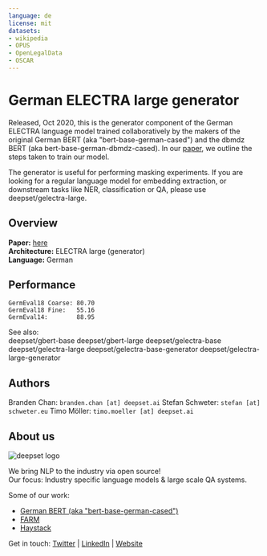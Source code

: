```yaml
---
language: de
license: mit
datasets:
- wikipedia
- OPUS
- OpenLegalData
- OSCAR
---
```


# German ELECTRA large generator

Released, Oct 2020, this is the generator component of the German ELECTRA language model trained collaboratively by the makers of the original German BERT (aka "bert-base-german-cased") and the dbmdz BERT (aka bert-base-german-dbmdz-cased). In our [paper](https://arxiv.org/pdf/2010.10906.pdf), we outline the steps taken to train our model.

The generator is useful for performing masking experiments. If you are looking for a regular language model for embedding extraction, or downstream tasks like NER, classification or QA, please use deepset/gelectra-large.

## Overview  
**Paper:** [here](https://arxiv.org/pdf/2010.10906.pdf)  
**Architecture:** ELECTRA large (generator)  
**Language:** German  

## Performance  
```
GermEval18 Coarse: 80.70
GermEval18 Fine:   55.16
GermEval14:        88.95
```

See also:  
deepset/gbert-base
deepset/gbert-large
deepset/gelectra-base
deepset/gelectra-large
deepset/gelectra-base-generator
deepset/gelectra-large-generator

## Authors
Branden Chan: `branden.chan [at] deepset.ai`
Stefan Schweter: `stefan [at] schweter.eu`
Timo Möller: `timo.moeller [at] deepset.ai`

## About us
![deepset logo](https://raw.githubusercontent.com/deepset-ai/FARM/master/docs/img/deepset_logo.png)

We bring NLP to the industry via open source!  
Our focus: Industry specific language models & large scale QA systems.  
  
Some of our work: 
- [German BERT (aka "bert-base-german-cased")](https://deepset.ai/german-bert)
- [FARM](https://github.com/deepset-ai/FARM)
- [Haystack](https://github.com/deepset-ai/haystack/)

Get in touch:
[Twitter](https://twitter.com/deepset_ai) | [LinkedIn](https://www.linkedin.com/company/deepset-ai/) | [Website](https://deepset.ai)



